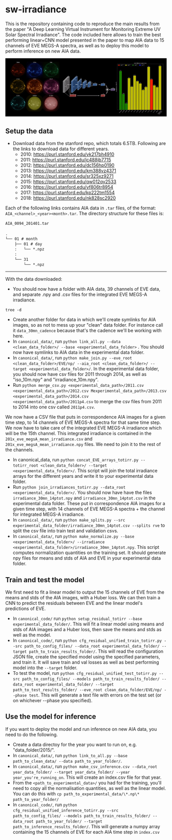 # sw-irradiance

This is the repository containing code to reproduce the main results from the paper "A Deep Learning Virtual Instrument for Monitoring Extreme UV Solar Spectral Irradiance".  The code included here allows to train the best performing linear+CNN model presented in the paper to map AIA data to 15 channels of EVE MEGS-A spectra, as well as to deploy this model to perform inference on new AIA data.

![alt text](https://github.com/AlexSzen/sw-irradiance/blob/master/AIA_model_EVE.gif)


## Setup the data

- Download data from the stanford repo, which totals 6.5TB. Following are the links to download data for different years. 
  * 2010: https://purl.stanford.edu/vk217bh4910
  * 2011: https://purl.stanford.edu/jc488jb7715
  * 2012: https://purl.stanford.edu/dc156hp0190
  * 2013: https://purl.stanford.edu/km388vz4371
  * 2014: https://purl.stanford.edu/sr325xz9271
  * 2015: https://purl.stanford.edu/qw012qy2533
  * 2016: https://purl.stanford.edu/vf806tr8954
  * 2017: https://purl.stanford.edu/kp222tm1554
  * 2018: https://purl.stanford.edu/nk828sc2920

Each of the following links contains AIA data in `.tar` files, of the format: `AIA_<channel>_<year><month>.tar`. The directory structure for these files is:

```
AIA_0094_201401.tar

.
└── 01 # month
    ├── 01 # day
    :   └── *.npz 
    :
    └── 31
        └── *.npz 
```

---

With the data downloaded:

- You should now have a folder with AIA data, 39 channels of EVE data, and separate .npy and .csv files for the integrated EVE MEGS-A irradiance.

 ```
 tree -d 
 ```
 
- Create another folder for data in which we'll create symlinks for AIA images, so as not to mess up your "clean" data folder. For instance call it `data_30mn_cadence` because that's the cadence we'll be working with here.
- In `canonical_data/`, run `python link_all.py --data <clean_data_folder>/ --base <experimental_data_folder>` . You should now have symlinks to AIA data in the experimental data folder.
- In `canonical_data/`, run `python make_join.py --eve_root <clean_data_folder>/EVE/np/ --aia_root <clean_data_folder>/ --target <experimental_data_folder>/`. In the experimental data folder, you should now have csv files for 2011 through 2014, as well as "iso_10m.npy" and "irradiance_10m.npy".
- Run `python merge_csv.py <experimental_data_path>/2011.csv <experimental_data_path>/2012.csv Mexperimental_data_path>/2013.csv <experimental_data_path>/2014.csv <experimental_data_path>/2011p4.csv` to merge the csv files from 2011 to 2014 into one csv called `2011p4.csv`.

We now have a CSV file that puts in correspondence AIA images for a given time step, to 14 channels of EVE MEGS-A spectra for that same time step. We now have to take care of the integrated EVE MEGS-A irradiance which will be the 15th channel. This integrated irradiance is contained in the `201x_eve_megsA_mean_irradiance.csv` and `201x_eve_megsA_mean_irradiance.npy` files. We need to join it to the rest of the channels.

- In canonical_data, run `python concat_EVE_arrays_totirr.py --totirr_root <clean_data_folder>/ --target <experimental_data_folder>/`.  This script will join the total irradiance arrays for the different years and write it to your experimental data folder.
- Run `python join_irradiances_totirr.py --data_root <experimental_data_folder>/`. You should now have have the files `irradiance_30mn_14ptot.npy` and `irradiance_30mn_14ptot.csv` in the experimental data folder. These put in correspondence AIA images for a given time step, with 14 channels of EVE MEGS-A spectra + the channel for integrated MEGS-A irradiance. 
- In `canonical_data/`, run `python make_splits.py --src experimental_data_folder/irradiance_30mn_14ptot.csv --splits rve` to split the csv file into train test and validation csvs.
- In `canonical_data/`, run `python make_normalize.py --base <experimental_data_folder>/ --irradiance <experimental_data_folder>/irradiance_30mn_14ptot.npy`. This script computes normalization quantities on the training set. It should generate npy files for means and stds of AIA and EVE in your experimental data folder.

## Train and test the model

We first need to fit a linear model to output the 15 channels of EVE from the means and stds of the AIA images, with a Huber loss. We can then train a CNN to predict the residuals between EVE and the linear model's predictions of EVE.

- In `canonical_code/` run `python setup_residual_totirr --base experimental_data_folder/`. This will fit a linear model using means and stds of AIA images and a Huber loss, then save the means and stds as well as the model.
- In `canonical_code/`, run `python cfg_residual_unified_train_totirr.py --src path_to_config_files/ --data_root experimental_data_folder/ --target path_to_train_results_folder/`. This will read the configuration JSON file, create the specified model using the specified parameters, and train it. It will save train and val losses as well as best performing model into the `--target` folder.
- To test the model, run `python cfg_residual_unified_test_totirr.py --src path_to_config_files/ --models path_to_train_results_folder/ --data_root experimental_data_folder/ --target path_to_test_results_folder/ --eve_root clean_data_folder/EVE/np/ --phase test`. This will generate a text file with errors on the test set (or on whichever --phase you specified).

## Use the model for inference

If you want to deploy the model and run inference on new AIA data, you need to do the following.

- Create a data directoy for the year you want to run on, e.g. "data_folder/2015/". 
- In `canonical_data/`, run `python link_to_all.py --base path_to_clean_data/ --data path_to_year_folder/`.
- In `canonical_data/`, run `python make_csv_inference.csv --data_root year_data_folder/ --target year_data_folder/ --year year_you're_running_on`. This will create an index.csv file for that year.
- From the `<path_to_experimental_data>/` you had for the training, you'll need to copy all the normalisation quantities, as well as the linear model. You can do this with `cp path_to_experimental_data/\*.np\* path_to_year_folder/`
- In `canonical_code/`, run `python cfg_residual_unified_inference_totirr.py --src path_to_config_files/ --models path_to_train_results_folder/ --data_root path_to_year_folder/ --target path_to_inference_results_folder/`. This will generate a numpy array containing the 15 channels of EVE for each AIA time step in `index.csv`



